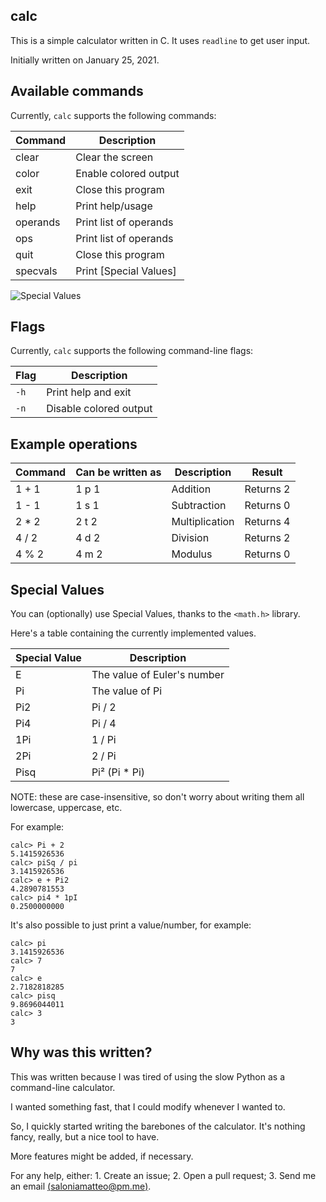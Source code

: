 ## calc

This is a simple calculator written in C. It uses `readline` to get user input.

Initially written on January 25, 2021.

## Available commands
Currently, `calc` supports the following commands:

| Command  | Description             |
|----------|-------------------------|
| clear    | Clear the screen        |
| color    | Enable colored output   |
| exit     | Close this program      |
| help     | Print help/usage        |
| operands | Print list of operands  |
| ops      | Print list of operands  |
| quit     | Close this program      |
| specvals | Print [Special Values]  |

![Special Values](Special-Values)

## Flags
Currently, `calc` supports the following command-line flags:

| Flag | Description            |
|------|------------------------|
| `-h` | Print help and exit    |
| `-n` | Disable colored output |

## Example operations

| Command | Can be written as | Description    | Result    |
|---------|-------------------|----------------|-----------|
| 1 + 1   | 1 p 1             | Addition       | Returns 2 |
| 1 - 1   | 1 s 1             | Subtraction    | Returns 0 |
| 2 * 2   | 2 t 2             | Multiplication | Returns 4 |
| 4 / 2   | 4 d 2             | Division       | Returns 2 |
| 4 % 2   | 4 m 2             | Modulus        | Returns 0 |

## Special Values
You can (optionally) use Special Values, thanks to the `<math.h>` library.

Here's a table containing the currently implemented values.

| Special Value | Description                 |
|---------------|-----------------------------|
| E             | The value of Euler's number |
| Pi            | The value of Pi             |
| Pi2           | Pi / 2                      |
| Pi4           | Pi / 4                      |
| 1Pi           | 1 / Pi                      |
| 2Pi           | 2 / Pi                      |
| Pisq          | Pi² (Pi * Pi)               |

NOTE: these are case-insensitive, so don't worry about writing them all lowercase, uppercase, etc.

For example:

```
calc> Pi + 2
5.1415926536
calc> piSq / pi
3.1415926536
calc> e + Pi2
4.2890781553
calc> pi4 * 1pI
0.2500000000
```

It's also possible to just print a value/number, for example:

```
calc> pi
3.1415926536
calc> 7
7
calc> e
2.7182818285
calc> pisq
9.8696044011
calc> 3
3
```

## Why was this written?

This was written because I was tired of using the slow Python as a command-line calculator.

I wanted something fast, that I could modify whenever I wanted to.

So, I quickly started writing the barebones of the calculator. It's nothing fancy, really, but a nice tool to have.

More features might be added, if necessary.

For any help, either:
	1. Create an issue;
	2. Open a pull request;
	3. Send me an email [(saloniamatteo@pm.me)](mailto:saloniamatteo@pm.me).
